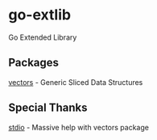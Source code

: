 # go-extlib
Go Extended Library

## Packages
[vectors](https://github.com/Starz0r/go-extlib/tree/master/vectors) - Generic Sliced Data Structures

## Special Thanks
[stdio](https://github.com/stdiopt?tab=repositories) - Massive help with vectors package

